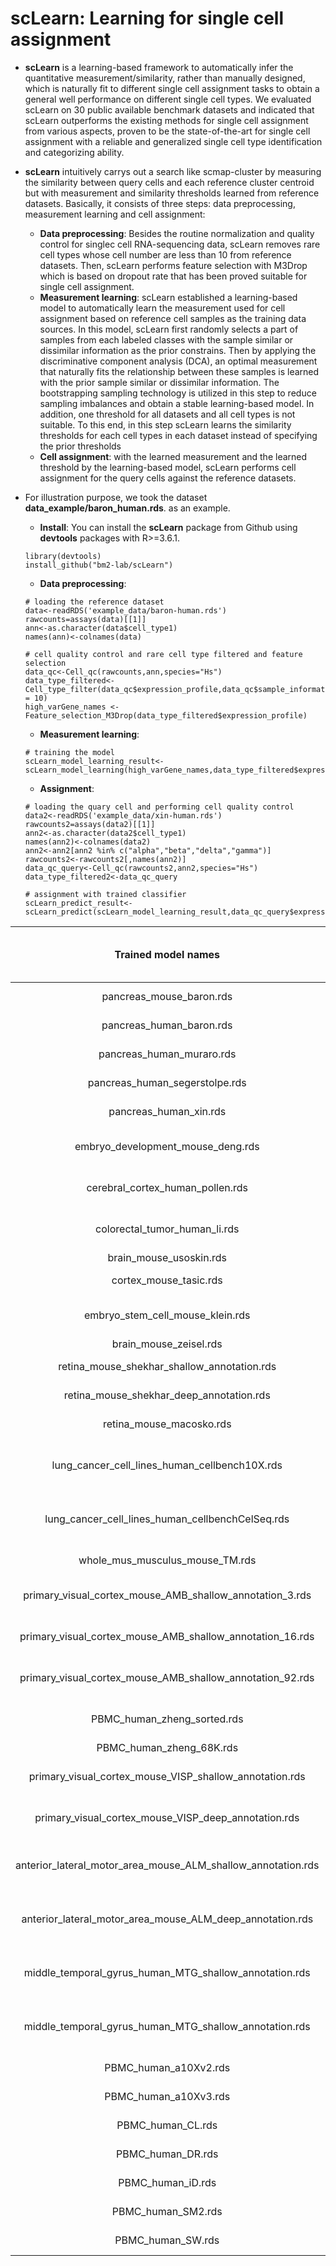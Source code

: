 # **scLearn: Learning for single cell assignment**

* **scLearn** is a learning-based framework to automatically infer the quantitative measurement/similarity, rather than manually designed, which is naturally fit to different single cell assignment tasks to obtain a general well performance on different single cell types. We evaluated scLearn on 30 public available benchmark datasets and indicated that scLearn outperforms the existing methods for single cell assignment from various aspects, proven to be the state-of-the-art for single cell assignment with a reliable and generalized single cell type identification and categorizing ability.
* **scLearn** intuitively carrys out a search like scmap-cluster by measuring the similarity between query cells and each reference cluster centroid but with measurement and similarity thresholds learned from reference datasets. Basically, it consists of three steps: data preprocessing, measurement learning and cell assignment:
  * **Data preprocessing**: Besides the routine normalization and quality control for singlec cell RNA-sequencing data, scLearn removes rare cell types whose cell number are less than 10 from reference datasets. Then, scLearn performs feature selection with M3Drop which is based on dropout rate that has been proved suitable for single cell assignment.
  * **Measurement learning**: scLearn established a learning-based model to automatically learn the measurement used for cell assignment based on reference cell samples as the training data sources. In this model, scLearn first randomly selects a part of samples from each labeled classes with the sample similar or dissimilar information as the prior constrains. Then by applying the discriminative component analysis (DCA), an optimal measurement that naturally fits the relationship between these samples is learned with the prior sample similar or dissimilar information. The bootstrapping sampling technology is utilized in this step to reduce sampling imbalances and obtain a stable learning-based model. In addition, one threshold for all datasets and all cell types is not suitable. To this end, in this step scLearn learns the similarity thresholds for each cell types in each dataset instead of specifying the prior thresholds 
  * **Cell assignment**: with the learned measurement and the learned threshold by the learning-based model, scLearn performs cell assignment for the query cells against the reference datasets.
  


* For illustration purpose, we took the dataset **data_example/baron_human.rds**. as an example.
    * **Install**: You can install the **scLearn** package from Github using **devtools** packages with R>=3.6.1.
    ```
    library(devtools)
    install_github("bm2-lab/scLearn")
    ```
    * **Data preprocessing**:
    ```
    # loading the reference dataset
    data<-readRDS('example_data/baron-human.rds')
    rawcounts=assays(data)[[1]]
    ann<-as.character(data$cell_type1)
    names(ann)<-colnames(data)
    
    # cell quality control and rare cell type filtered and feature selection
    data_qc<-Cell_qc(rawcounts,ann,species="Hs")
    data_type_filtered<-Cell_type_filter(data_qc$expression_profile,data_qc$sample_information,min_cell_number = 10)
    high_varGene_names <- Feature_selection_M3Drop(data_type_filtered$expression_profile)
    ```
    
    * **Measurement learning**:
    ```
    # training the model
    scLearn_model_learning_result<-scLearn_model_learning(high_varGene_names,data_type_filtered$expression_profile,data_type_filtered$sample_information)
    ```
    
    * **Assignment**:
    ```
    # loading the quary cell and performing cell quality control
    data2<-readRDS('example_data/xin-human.rds')
    rawcounts2=assays(data2)[[1]]
    ann2<-as.character(data2$cell_type1)
    names(ann2)<-colnames(data2)
    ann2<-ann2[ann2 %in% c("alpha","beta","delta","gamma")]
    rawcounts2<-rawcounts2[,names(ann2)]
    data_qc_query<-Cell_qc(rawcounts2,ann2,species="Hs")
    data_type_filtered2<-data_qc_query
    
    # assignment with trained classifier
    scLearn_predict_result<-scLearn_predict(scLearn_model_learning_result,data_qc_query$expression_profile)
    
    ```

| Trained model names | Description | No. of cell types | corresponding dataset | PMID |
| :------: | :------: | :------: | :------: | :------: |
| pancreas_mouse_baron.rds | Mouse pancreas |  | Baron |  |
| pancreas_human_baron.rds | Human pancreas |  | Baron |  |
| pancreas_human_muraro.rds | Human pancreas |  | Muraro |  |
| pancreas_human_segerstolpe.rds | Human pancreas |  | Segerstolpe |  |
| pancreas_human_xin.rds | Human pancreas |  | Xin |  |
| embryo_development_mouse_deng.rds | Mouse embryo development |  | Deng |  |
| cerebral_cortex_human_pollen.rds | Human cerebral cortex |  | Pollen |  |
| colorectal_tumor_human_li.rds | Human colorectal tumors |  | Li |  |
| brain_mouse_usoskin.rds | Mouse brain |  | Usoskin |  |
| cortex_mouse_tasic.rds | Mouse cortex |  | Tasic |  |
| embryo_stem_cell_mouse_klein.rds | Mouse embryo stem cells |  | Klein |  |
| brain_mouse_zeisel.rds | Mouse brain |  | Zeisel |  |
| retina_mouse_shekhar_shallow_annotation.rds | Mouse retina |  | Shekhar |  |
| retina_mouse_shekhar_deep_annotation.rds | Mouse retina |  | Shekhar |  |
| retina_mouse_macosko.rds | Mouse retina |  | Macosko |  |
| lung_cancer_cell_lines_human_cellbench10X.rds | Mixture of five human lung cancer cell lines |  | CellBench10X |  |
| lung_cancer_cell_lines_human_cellbenchCelSeq.rds | Mixture of five human lung cancer cell lines |  | CellBenchCelSeq |  |
| whole_mus_musculus_mouse_TM.rds | Whole Mus musculus |  | TM |  |
| primary_visual_cortex_mouse_AMB_shallow_annotation_3.rds | Primary mouse visual cortex |  | AMB |  |
| primary_visual_cortex_mouse_AMB_shallow_annotation_16.rds | Primary mouse visual cortex |  | AMB |  |
| primary_visual_cortex_mouse_AMB_shallow_annotation_92.rds | Primary mouse visual cortex |  | AMB |  |
| PBMC_human_zheng_sorted.rds | FACS-sorted PBMC |  | Zheng sorted |  |
| PBMC_human_zheng_68K.rds | PBMC |  | Zheng 68K |  |
| primary_visual_cortex_mouse_VISP_shallow_annotation.rds | Mouse primary visual cortex |  | VISP |  |
| primary_visual_cortex_mouse_VISP_deep_annotation.rds | Mouse primary visual cortex |  | VISP |  |
| anterior_lateral_motor_area_mouse_ALM_shallow_annotation.rds | Mouse anterior lateral motor area |  | ALM |  |
| anterior_lateral_motor_area_mouse_ALM_deep_annotation.rds | Mouse anterior lateral motor area |  | ALM |  |
| middle_temporal_gyrus_human_MTG_shallow_annotation.rds | Human middle temporal gyrus |  | MTG |  |
| middle_temporal_gyrus_human_MTG_shallow_annotation.rds | Human middle temporal gyrus |  | MTG |  |
| PBMC_human_a10Xv2.rds | Human PBMC |  | PbmcBench pbmc1.10Xv2 |  |
| PBMC_human_a10Xv3.rds | Human PBMC |  | PbmcBench pbmc1.10Xv3 |  |
| PBMC_human_CL.rds | Human PBMC |  | PbmcBench pbmc1.CL |  |
| PBMC_human_DR.rds | Human PBMC |  | PbmcBench pbmc1.DR |  |
| PBMC_human_iD.rds | Human PBMC |  | PbmcBench pbmc1.iD |  |
| PBMC_human_SM2.rds | Human PBMC |  | PbmcBench pbmc1.SM2 |  |
| PBMC_human_SW.rds | Human PBMC |  | PbmcBench pbmc1.SW |  |

